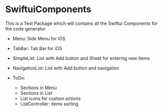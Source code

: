 # SwiftuiComponents

This is a Test Package which will contains all the Swiftui Components for the code generator

- Menu: Side Menu for iOS

- TabBar: Tab Bar for iOS

- SimpleList: List with Add button and Sheet for entering new items

- NavigationList: List with Add button and navigation

- ToDo:

    - Sections in Menu
    - Sections in List
    - List icons for custom actions 
    - ListController: items sorting
